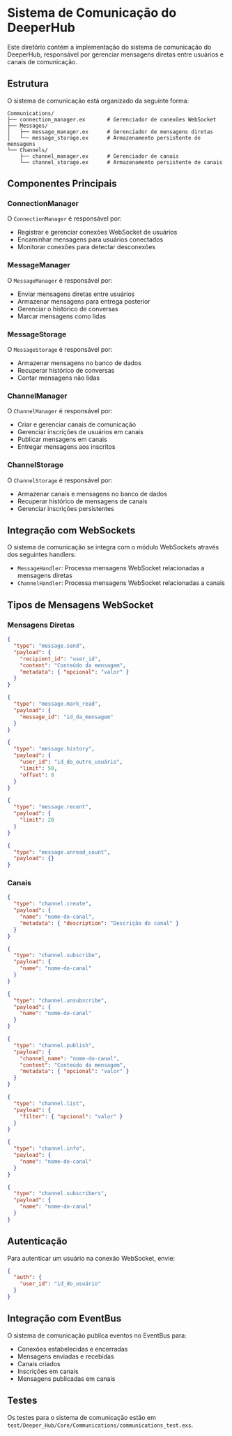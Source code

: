 # Sistema de Comunicação do DeeperHub

Este diretório contém a implementação do sistema de comunicação do DeeperHub, responsável por gerenciar mensagens diretas entre usuários e canais de comunicação.

## Estrutura

O sistema de comunicação está organizado da seguinte forma:

```
Communications/
├── connection_manager.ex       # Gerenciador de conexões WebSocket
├── Messages/
│   ├── message_manager.ex      # Gerenciador de mensagens diretas
│   └── message_storage.ex      # Armazenamento persistente de mensagens
└── Channels/
    ├── channel_manager.ex      # Gerenciador de canais
    └── channel_storage.ex      # Armazenamento persistente de canais
```

## Componentes Principais

### ConnectionManager

O `ConnectionManager` é responsável por:

- Registrar e gerenciar conexões WebSocket de usuários
- Encaminhar mensagens para usuários conectados
- Monitorar conexões para detectar desconexões

### MessageManager

O `MessageManager` é responsável por:

- Enviar mensagens diretas entre usuários
- Armazenar mensagens para entrega posterior
- Gerenciar o histórico de conversas
- Marcar mensagens como lidas

### MessageStorage

O `MessageStorage` é responsável por:

- Armazenar mensagens no banco de dados
- Recuperar histórico de conversas
- Contar mensagens não lidas

### ChannelManager

O `ChannelManager` é responsável por:

- Criar e gerenciar canais de comunicação
- Gerenciar inscrições de usuários em canais
- Publicar mensagens em canais
- Entregar mensagens aos inscritos

### ChannelStorage

O `ChannelStorage` é responsável por:

- Armazenar canais e mensagens no banco de dados
- Recuperar histórico de mensagens de canais
- Gerenciar inscrições persistentes

## Integração com WebSockets

O sistema de comunicação se integra com o módulo WebSockets através dos seguintes handlers:

- `MessageHandler`: Processa mensagens WebSocket relacionadas a mensagens diretas
- `ChannelHandler`: Processa mensagens WebSocket relacionadas a canais

## Tipos de Mensagens WebSocket

### Mensagens Diretas

```json
{
  "type": "message.send",
  "payload": {
    "recipient_id": "user_id",
    "content": "Conteúdo da mensagem",
    "metadata": { "opcional": "valor" }
  }
}
```

```json
{
  "type": "message.mark_read",
  "payload": {
    "message_id": "id_da_mensagem"
  }
}
```

```json
{
  "type": "message.history",
  "payload": {
    "user_id": "id_do_outro_usuário",
    "limit": 50,
    "offset": 0
  }
}
```

```json
{
  "type": "message.recent",
  "payload": {
    "limit": 20
  }
}
```

```json
{
  "type": "message.unread_count",
  "payload": {}
}
```

### Canais

```json
{
  "type": "channel.create",
  "payload": {
    "name": "nome-do-canal",
    "metadata": { "description": "Descrição do canal" }
  }
}
```

```json
{
  "type": "channel.subscribe",
  "payload": {
    "name": "nome-do-canal"
  }
}
```

```json
{
  "type": "channel.unsubscribe",
  "payload": {
    "name": "nome-do-canal"
  }
}
```

```json
{
  "type": "channel.publish",
  "payload": {
    "channel_name": "nome-do-canal",
    "content": "Conteúdo da mensagem",
    "metadata": { "opcional": "valor" }
  }
}
```

```json
{
  "type": "channel.list",
  "payload": {
    "filter": { "opcional": "valor" }
  }
}
```

```json
{
  "type": "channel.info",
  "payload": {
    "name": "nome-do-canal"
  }
}
```

```json
{
  "type": "channel.subscribers",
  "payload": {
    "name": "nome-do-canal"
  }
}
```

## Autenticação

Para autenticar um usuário na conexão WebSocket, envie:

```json
{
  "auth": {
    "user_id": "id_do_usuário"
  }
}
```

## Integração com EventBus

O sistema de comunicação publica eventos no EventBus para:

- Conexões estabelecidas e encerradas
- Mensagens enviadas e recebidas
- Canais criados
- Inscrições em canais
- Mensagens publicadas em canais

## Testes

Os testes para o sistema de comunicação estão em `test/Deeper_Hub/Core/Communications/communications_test.exs`.
